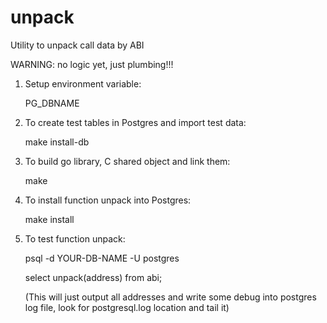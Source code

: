 # unpack
Utility to unpack call data by ABI

WARNING: no logic yet, just plumbing!!!

1) Setup environment variable:

    PG_DBNAME

2) To create test tables in Postgres and import test data:

    make install-db

3) To build go library, C shared object and link them:

    make

4) To install function unpack into Postgres:

    make install

5) To test function unpack:

    psql -d YOUR-DB-NAME -U postgres

    select unpack(address) from abi;

    (This will just output all addresses and write some debug into postgres log file, look for postgresql.log location and tail it)
